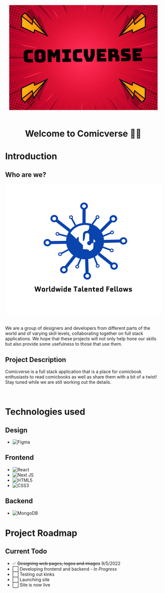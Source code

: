 <div align="center">
<img alt="Comicverse Logo" src="./public/assets/ComicVerseLogo.jpg">
</div>
</br>
<h1 align="center">Welcome to Comicverse 🐱‍🏍</h1>



# Introduction

## Who are we?
<div align="center">
<img alt="Worldwide Talented Fellows Logo" src="./public/assets/WTFLogo.jpg">
</div>
</br>
<p>We are a group of designers and developers from different parts of the world and of varying skill levels, collaborating together on full stack applications. We hope that these projects will not only help hone our skills but also provide some usefulness to those that use them.</p>

## Project Description
<p>Comicverse is a full stack application that is a place for comicbook enthusiasts to read comicbooks as well as share them with a bit of a twist! Stay tuned while we are still working out the details.</p>
</br>

# Technologies used
## Design
- ![Figma](https://img.shields.io/badge/figma-%23F24E1E.svg?style=for-the-badge&logo=figma&logoColor=white)

## Frontend
- ![React](https://img.shields.io/badge/react-%2320232a.svg?style=for-the-badge&logo=react&logoColor=%2361DAFB)
- ![Next JS](https://img.shields.io/badge/Next-black?style=for-the-badge&logo=next.js&logoColor=white)
- ![HTML5](https://img.shields.io/badge/html5-%23E34F26.svg?style=for-the-badge&logo=html5&logoColor=white)
- ![CSS3](https://img.shields.io/badge/css3-%231572B6.svg?style=for-the-badge&logo=css3&logoColor=white)

## Backend
- ![MongoDB](https://img.shields.io/badge/MongoDB-%234ea94b.svg?style=for-the-badge&logo=mongodb&logoColor=white)

# Project Roadmap

## Current Todo

- ✅ ~~Designing web pages, logos and images~~ 9/5/2022
- ⬜ Developing frontend and backend - *In Progress*
- ⬜ Testing out kinks
- ⬜ Launching site
- ⬜ Site is now live